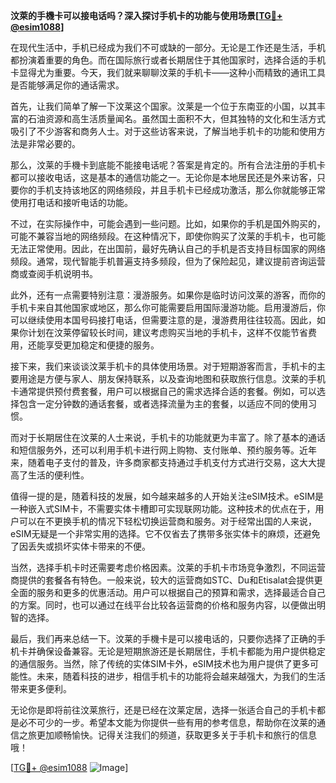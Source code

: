 **汶萊的手機卡可以接电话吗？深入探讨手机卡的功能与使用场景[[TG💪+ @esim1088](https://t.me/s/esim1088)]**

在现代生活中，手机已经成为我们不可或缺的一部分。无论是工作还是生活，手机都扮演着重要的角色。而在国际旅行或者长期居住于其他国家时，选择合适的手机卡显得尤为重要。今天，我们就来聊聊汶莱的手机卡——这种小而精致的通讯工具是否能够满足你的通话需求。

首先，让我们简单了解一下汶莱这个国家。汶莱是一个位于东南亚的小国，以其丰富的石油资源和高生活质量闻名。虽然国土面积不大，但其独特的文化和生活方式吸引了不少游客和商务人士。对于这些访客来说，了解当地手机卡的功能和使用方法是非常必要的。

那么，汶莱的手機卡到底能不能接电话呢？答案是肯定的。所有合法注册的手机卡都可以接收电话，这是基本的通信功能之一。无论你是本地居民还是外来访客，只要你的手机支持该地区的网络频段，并且手机卡已经成功激活，那么你就能够正常使用打电话和接听电话的功能。

不过，在实际操作中，可能会遇到一些问题。比如，如果你的手机是国外购买的，可能不兼容当地的网络频段。在这种情况下，即使你购买了汶莱的手机卡，也可能无法正常使用。因此，在出国前，最好先确认自己的手机是否支持目标国家的网络频段。通常，现代智能手机普遍支持多频段，但为了保险起见，建议提前咨询运营商或查阅手机说明书。

此外，还有一点需要特别注意：漫游服务。如果你是临时访问汶莱的游客，而你的手机卡来自其他国家或地区，那么你可能需要启用国际漫游功能。启用漫游后，你可以继续使用本国号码接打电话，但需要注意的是，漫游费用往往较高。因此，如果你计划在汶莱停留较长时间，建议考虑购买当地的手机卡，这样不仅能节省费用，还能享受更加稳定和便捷的服务。

接下来，我们来谈谈汶莱手机卡的具体使用场景。对于短期游客而言，手机卡的主要用途是方便与家人、朋友保持联系，以及查询地图和获取旅行信息。汶莱的手机卡通常提供预付费套餐，用户可以根据自己的需求选择合适的套餐。例如，可以选择包含一定分钟数的通话套餐，或者选择流量为主的套餐，以适应不同的使用习惯。

而对于长期居住在汶莱的人士来说，手机卡的功能就更为丰富了。除了基本的通话和短信服务外，还可以利用手机卡进行网上购物、支付账单、预约服务等。近年来，随着电子支付的普及，许多商家都支持通过手机支付方式进行交易，这大大提高了生活的便利性。

值得一提的是，随着科技的发展，如今越来越多的人开始关注eSIM技术。eSIM是一种嵌入式SIM卡，不需要实体卡槽即可实现联网功能。这种技术的优点在于，用户可以在不更换手机的情况下轻松切换运营商和服务。对于经常出国的人来说，eSIM无疑是一个非常实用的选择。它不仅省去了携带多张实体卡的麻烦，还避免了因丢失或损坏实体卡带来的不便。

当然，选择手机卡时还需要考虑价格因素。汶莱的手机卡市场竞争激烈，不同运营商提供的套餐各有特色。一般来说，较大的运营商如STC、Du和Etisalat会提供更全面的服务和更多的优惠活动。用户可以根据自己的预算和需求，选择最适合自己的方案。同时，也可以通过在线平台比较各运营商的价格和服务内容，以便做出明智的选择。

最后，我们再来总结一下。汶莱的手機卡是可以接电话的，只要你选择了正确的手机卡并确保设备兼容。无论是短期旅游还是长期居住，手机卡都能为用户提供稳定的通信服务。当然，除了传统的实体SIM卡外，eSIM技术也为用户提供了更多可能性。未来，随着科技的进步，相信手机卡的功能将会越来越强大，为我们的生活带来更多便利。

无论你是即将前往汶莱旅行，还是已经在汶莱定居，选择一张适合自己的手机卡都是必不可少的一步。希望本文能为你提供一些有用的参考信息，帮助你在汶莱的通信之旅更加顺畅愉快。记得关注我们的频道，获取更多关于手机卡和旅行的信息哦！

[[TG💪+ @esim1088](https://t.me/s/esim1088) ![Image](https://i.postimg.cc/4NQfJmqS/Snipaste-2025-05-13-00-14-12.png)]